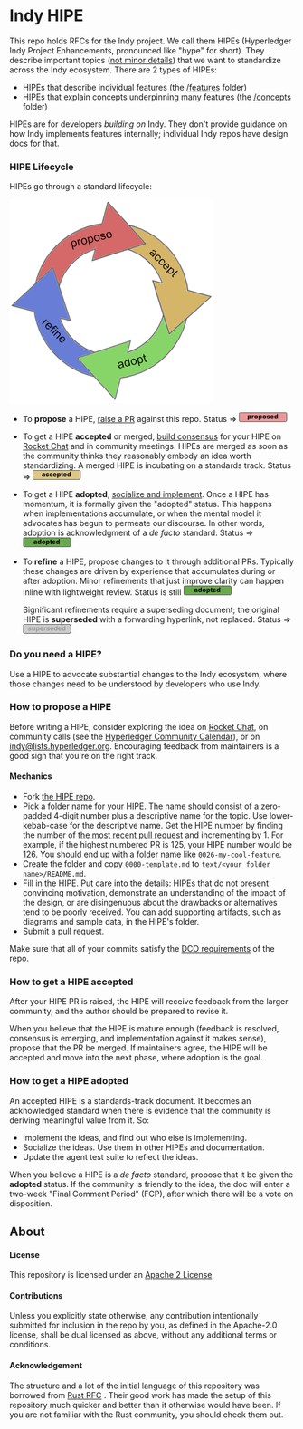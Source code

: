 # Indy HIPE

This repo holds RFCs for the Indy project. We call them HIPEs (Hyperledger Indy
Project Enhancements, pronounced like "hype" for short). They describe important
topics ([not minor details](#do-you-need-a-hipe)) that we want to
standardize across the Indy ecosystem. There are 2 types of HIPEs:

* HIPEs that describe individual features (the [/features](./features) folder)
* HIPEs that explain concepts underpinning many features (the [/concepts](./concepts) folder)

HIPEs are for developers *building on* Indy. They don't provide guidance on how
Indy implements features internally; individual Indy repos have
design docs for that.

### HIPE Lifecycle

HIPEs go through a standard lifecycle:

![lifecycle](lifecycle.png)

* To __propose__ a HIPE, [raise a PR](#how-to-propose-a-HIPE) against this repo.
Status => ![proposed](proposed.png)

* To get a HIPE __accepted__ or merged, [build consensus](#how-to-get-a-HIPE-accepted)
for your HIPE on [Rocket Chat](http://chat.hyperledger.org/#indy-agent) and in community meetings. HIPEs are merged as soon as the community
thinks they reasonably embody an idea worth standardizing. A merged
HIPE is incubating on a standards track. Status => ![accepted](accepted.png)

* To get a HIPE __adopted__, [socialize and implement](#how-to-get-a-hipe-adopted).
Once a HIPE has momentum, it is formally given the "adopted" status. This happens
when implementations accumulate, or when the mental model it advocates has begun
to permeate our discourse. In other words, adoption is acknowledgment of a _de facto_
standard. Status => ![adopted](adopted.png)

* To __refine__ a HIPE, propose changes to it through additional PRs. Typically
these changes are driven by experience that accumulates during or after adoption.
Minor refinements that just improve clarity can happen inline with lightweight
review. Status is still ![adopted](adopted.png)

    Significant refinements require a superseding document; the original HIPE is
    __superseded__ with a forwarding hyperlink, not replaced. Status => ![superseded](
     superseded.png)

### Do you need a HIPE?

Use a HIPE to advocate substantial changes to the Indy ecosystem, where
those changes need to be understood by developers who use Indy.

### How to propose a HIPE

Before writing a HIPE, consider exploring the idea on [Rocket Chat](
http://chat.hyperledger.org/#indy-agent), on community calls (see the 
[Hyperledger Community Calendar](
https://wiki.hyperledger.org/community/calendar-public-meetings)),
or on [indy@lists.hyperledger.org](
mailto:indy@lists.hyperledger.org). Encouraging feedback from maintainers
is a good sign that you're on the right track.

#### Mechanics

  - Fork [the HIPE repo](https://github.com/hyperledger/indy-hipe).
  - Pick a folder name for your HIPE. The name should consist of a zero-padded
    4-digit number plus a descriptive name for the topic. Use lower-kebab-case
    for the descriptive name. Get the HIPE number by finding the number
    of [the most recent pull request](https://github.com/hyperledger/indy-hipe/pulls)
    and incrementing by 1. For example, if the highest numbered PR is 125, your
    HIPE number would be 126. You should end up with a folder name like
    `0026-my-cool-feature`.
  - Create the folder and copy `0000-template.md` to `text/<your folder name>/README.md`.
  - Fill in the HIPE. Put care into the details: HIPEs that do not present
    convincing motivation, demonstrate an understanding of the impact of the
    design, or are disingenuous about the drawbacks or alternatives tend to be
    poorly received. You can add supporting artifacts, such as diagrams and sample
    data, in the HIPE's folder.
  - Submit a pull request.
  
Make sure that all of your commits satisfy the [DCO requirements](
https://github.com/probot/dco#how-it-works) of the repo.
  
### How to get a HIPE accepted

After your HIPE PR is raised, the HIPE will receive feedback from the larger
community, and the author should be prepared to revise it.

When you believe that the HIPE is mature enough (feedback is resolved,
consensus is emerging, and implementation against it makes sense), propose
that the PR be merged. If maintainers agree, the HIPE will be 
accepted and move into the next phase, where adoption is the goal.

### How to get a HIPE adopted
 
An accepted HIPE is a standards-track document. It becomes an acknowledged
standard when there is evidence that the community is deriving meaningful
value from it. So:

- Implement the ideas, and find out who else is implementing.
- Socialize the ideas. Use them in other HIPEs and documentation.
- Update the agent test suite to reflect the ideas.

When you believe a HIPE is a _de facto_ standard, propose that it be given
the __adopted__ status. If the community is friendly to the idea, the doc
will enter a two-week "Final Comment Period" (FCP), after which there will
be a vote on disposition.

## About

#### License

This repository is licensed under an [Apache 2 License](LICENSE).

#### Contributions

Unless you explicitly state otherwise, any contribution intentionally submitted
for inclusion in the repo by you, as defined in the Apache-2.0 license, shall be
dual licensed as above, without any additional terms or conditions.

#### Acknowledgement

The structure and a lot of the initial language of this repository was borrowed from [Rust RFC](https://github.com/rust-lang/rfcs) .
Their good work has made the setup of this repository much quicker and better than it otherwise would have been.
If you are not familiar with the Rust community, you should check them out.